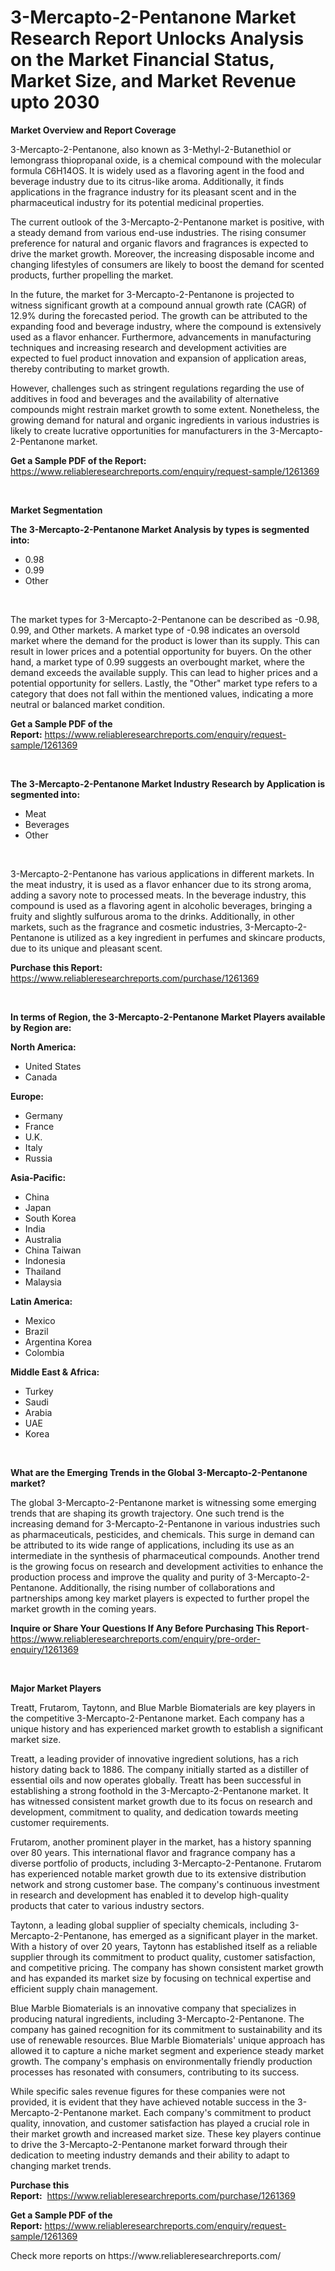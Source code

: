 <p><h1>3-Mercapto-2-Pentanone Market Research Report Unlocks Analysis on the Market Financial Status, Market Size, and Market Revenue upto 2030</h1></p><p><strong>Market Overview and Report Coverage</strong></p>
<p><p>3-Mercapto-2-Pentanone, also known as 3-Methyl-2-Butanethiol or lemongrass thiopropanal oxide, is a chemical compound with the molecular formula C6H14OS. It is widely used as a flavoring agent in the food and beverage industry due to its citrus-like aroma. Additionally, it finds applications in the fragrance industry for its pleasant scent and in the pharmaceutical industry for its potential medicinal properties.</p><p>The current outlook of the 3-Mercapto-2-Pentanone market is positive, with a steady demand from various end-use industries. The rising consumer preference for natural and organic flavors and fragrances is expected to drive the market growth. Moreover, the increasing disposable income and changing lifestyles of consumers are likely to boost the demand for scented products, further propelling the market.</p><p>In the future, the market for 3-Mercapto-2-Pentanone is projected to witness significant growth at a compound annual growth rate (CAGR) of 12.9% during the forecasted period. The growth can be attributed to the expanding food and beverage industry, where the compound is extensively used as a flavor enhancer. Furthermore, advancements in manufacturing techniques and increasing research and development activities are expected to fuel product innovation and expansion of application areas, thereby contributing to market growth.</p><p>However, challenges such as stringent regulations regarding the use of additives in food and beverages and the availability of alternative compounds might restrain market growth to some extent. Nonetheless, the growing demand for natural and organic ingredients in various industries is likely to create lucrative opportunities for manufacturers in the 3-Mercapto-2-Pentanone market.</p></p>
<p><strong>Get a Sample PDF of the Report:</strong> <a href="https://www.reliableresearchreports.com/enquiry/request-sample/1261369">https://www.reliableresearchreports.com/enquiry/request-sample/1261369</a></p>
<p>&nbsp;</p>
<p><strong>Market Segmentation</strong></p>
<p><strong>The 3-Mercapto-2-Pentanone Market Analysis by types is segmented into:</strong></p>
<p><ul><li>0.98</li><li>0.99</li><li>Other</li></ul></p>
<p>&nbsp;</p>
<p><p>The market types for 3-Mercapto-2-Pentanone can be described as -0.98, 0.99, and Other markets. A market type of -0.98 indicates an oversold market where the demand for the product is lower than its supply. This can result in lower prices and a potential opportunity for buyers. On the other hand, a market type of 0.99 suggests an overbought market, where the demand exceeds the available supply. This can lead to higher prices and a potential opportunity for sellers. Lastly, the "Other" market type refers to a category that does not fall within the mentioned values, indicating a more neutral or balanced market condition.</p></p>
<p><strong>Get a Sample PDF of the Report:</strong>&nbsp;<a href="https://www.reliableresearchreports.com/enquiry/request-sample/1261369">https://www.reliableresearchreports.com/enquiry/request-sample/1261369</a></p>
<p>&nbsp;</p>
<p><strong>The 3-Mercapto-2-Pentanone Market Industry Research by Application is segmented into:</strong></p>
<p><ul><li>Meat</li><li>Beverages</li><li>Other</li></ul></p>
<p>&nbsp;</p>
<p><p>3-Mercapto-2-Pentanone has various applications in different markets. In the meat industry, it is used as a flavor enhancer due to its strong aroma, adding a savory note to processed meats. In the beverage industry, this compound is used as a flavoring agent in alcoholic beverages, bringing a fruity and slightly sulfurous aroma to the drinks. Additionally, in other markets, such as the fragrance and cosmetic industries, 3-Mercapto-2-Pentanone is utilized as a key ingredient in perfumes and skincare products, due to its unique and pleasant scent.</p></p>
<p><strong>Purchase this Report:</strong>&nbsp; <a href="https://www.reliableresearchreports.com/purchase/1261369">https://www.reliableresearchreports.com/purchase/1261369</a></p>
<p>&nbsp;</p>
<p><strong>In terms of Region, the 3-Mercapto-2-Pentanone Market Players available by Region are:</strong></p>
<p>
    <p> <strong> North America: </strong>
        <ul>
            <li>United States</li>
            <li>Canada</li>
        </ul>
        </p> 
    <p> <strong> Europe: </strong>
        <ul>
            <li>Germany</li>
            <li>France</li>
            <li>U.K.</li>
            <li>Italy</li>
            <li>Russia</li>
        </ul>
        </p> 
    <p> <strong> Asia-Pacific: </strong>
        <ul>
            <li>China</li>
            <li>Japan</li>
            <li>South Korea</li>
            <li>India</li>
            <li>Australia</li>
            <li>China Taiwan</li>
            <li>Indonesia</li>
            <li>Thailand</li>
            <li>Malaysia</li>
        </ul>
        </p> 
    <p> <strong> Latin America: </strong>
        <ul>
            <li>Mexico</li>
            <li>Brazil</li>
            <li>Argentina Korea</li>
            <li>Colombia</li>
        </ul>
        </p> 
    <p> <strong> Middle East & Africa: </strong>
        <ul>
            <li>Turkey</li>
            <li>Saudi</li>
            <li>Arabia</li>
            <li>UAE</li>
            <li>Korea</li>
        </ul>
    </p>
    </p>
<p>&nbsp;</p>
<p><strong>What are the Emerging Trends in the Global 3-Mercapto-2-Pentanone market?</strong></p>
<p><p>The global 3-Mercapto-2-Pentanone market is witnessing some emerging trends that are shaping its growth trajectory. One such trend is the increasing demand for 3-Mercapto-2-Pentanone in various industries such as pharmaceuticals, pesticides, and chemicals. This surge in demand can be attributed to its wide range of applications, including its use as an intermediate in the synthesis of pharmaceutical compounds. Another trend is the growing focus on research and development activities to enhance the production process and improve the quality and purity of 3-Mercapto-2-Pentanone. Additionally, the rising number of collaborations and partnerships among key market players is expected to further propel the market growth in the coming years.</p></p>
<p><strong>Inquire or Share Your Questions If Any Before Purchasing This Report</strong>- <a href="https://www.reliableresearchreports.com/enquiry/pre-order-enquiry/1261369">https://www.reliableresearchreports.com/enquiry/pre-order-enquiry/1261369</a></p>
<p>&nbsp;</p>
<p><strong>Major Market Players</strong></p>
<p><p>Treatt, Frutarom, Taytonn, and Blue Marble Biomaterials are key players in the competitive 3-Mercapto-2-Pentanone market. Each company has a unique history and has experienced market growth to establish a significant market size.</p><p>Treatt, a leading provider of innovative ingredient solutions, has a rich history dating back to 1886. The company initially started as a distiller of essential oils and now operates globally. Treatt has been successful in establishing a strong foothold in the 3-Mercapto-2-Pentanone market. It has witnessed consistent market growth due to its focus on research and development, commitment to quality, and dedication towards meeting customer requirements.</p><p>Frutarom, another prominent player in the market, has a history spanning over 80 years. This international flavor and fragrance company has a diverse portfolio of products, including 3-Mercapto-2-Pentanone. Frutarom has experienced notable market growth due to its extensive distribution network and strong customer base. The company's continuous investment in research and development has enabled it to develop high-quality products that cater to various industry sectors.</p><p>Taytonn, a leading global supplier of specialty chemicals, including 3-Mercapto-2-Pentanone, has emerged as a significant player in the market. With a history of over 20 years, Taytonn has established itself as a reliable supplier through its commitment to product quality, customer satisfaction, and competitive pricing. The company has shown consistent market growth and has expanded its market size by focusing on technical expertise and efficient supply chain management.</p><p>Blue Marble Biomaterials is an innovative company that specializes in producing natural ingredients, including 3-Mercapto-2-Pentanone. The company has gained recognition for its commitment to sustainability and its use of renewable resources. Blue Marble Biomaterials' unique approach has allowed it to capture a niche market segment and experience steady market growth. The company's emphasis on environmentally friendly production processes has resonated with consumers, contributing to its success.</p><p>While specific sales revenue figures for these companies were not provided, it is evident that they have achieved notable success in the 3-Mercapto-2-Pentanone market. Each company's commitment to product quality, innovation, and customer satisfaction has played a crucial role in their market growth and increased market size. These key players continue to drive the 3-Mercapto-2-Pentanone market forward through their dedication to meeting industry demands and their ability to adapt to changing market trends.</p></p>
<p><strong>Purchase this Report:</strong>&nbsp;&nbsp;<a href="https://www.reliableresearchreports.com/purchase/1261369">https://www.reliableresearchreports.com/purchase/1261369</a></p>
<p></p>
<p><strong>Get a Sample PDF of the Report:</strong>&nbsp;<a href="https://www.reliableresearchreports.com/enquiry/request-sample/1261369">https://www.reliableresearchreports.com/enquiry/request-sample/1261369</a></p>
<p>Check more reports on https://www.reliableresearchreports.com/</p>